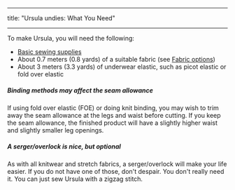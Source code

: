- - -
title: "Ursula undies: What You Need"
- - -

To make Ursula, you will need the following:

- [Basic sewing supplies](/docs/sewing/basic-sewing-supplies)
- About 0.7 meters (0.8 yards) of a suitable fabric (see [Fabric options](/docs/patterns/ursula/fabric))
- About 3 meters (3.3 yards) of underwear elastic, such as picot elastic or fold over elastic

<Tip>

##### Binding methods may affect the seam allowance

If using fold over elastic (FOE) or doing knit binding, you may wish to trim away the seam allowance at the legs and waist before cutting. If you keep the seam allowance, the finished product will have a slightly higher waist and slightly smaller leg openings.

##### A serger/overlock is nice, but optional

As with all knitwear and stretch fabrics, a serger/overlock will make your life easier. If you do not have one of those, don't despair. You don't really need it. You can just sew Ursula with a zigzag stitch.

</Tip>

